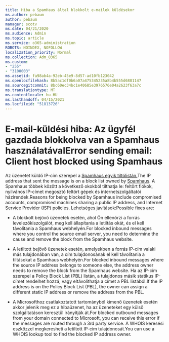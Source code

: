 ```yaml
---
title: Hiba a SpamHaus által blokkolt e-mailek küldésekor
ms.author: pebaum
author: pebaum
manager: scotv
ms.date: 04/21/2020
ms.audience: Admin
ms.topic: article
ms.service: o365-administration
ROBOTS: NOINDEX, NOFOLLOW
localization_priority: Normal
ms.collection: Adm_O365
ms.custom:
- "255"
- "3100003"
ms.assetid: fa98ab4a-92eb-45e9-8d57-ad10fb123042
ms.openlocfilehash: 8b5ac1df0b6a07a475345235a8b4b555d6881147
ms.sourcegitcommit: 8bc60ec34bc1e40685e3976576e04a2623f63a7c
ms.translationtype: MT
ms.contentlocale: hu-HU
ms.lasthandoff: 04/15/2021
ms.locfileid: "51813726"
---
```

# <a name="error-sending-email-client-host-blocked-using-spamhaus"></a><span data-ttu-id="220d9-102">E-mail-küldési hiba: Az ügyfél gazdada blokkolva van a Spamhaus használatával</span><span class="sxs-lookup"><span data-stu-id="220d9-102">Error sending email: Client host blocked using Spamhaus</span></span>

<span data-ttu-id="220d9-103">Az üzenetet küldő IP-cím szerepel a [Spamhaus egyik tiltólistán.](https://go.microsoft.com/fwlink/p/?linkid=123245)</span><span class="sxs-lookup"><span data-stu-id="220d9-103">The IP address that sent the message is on a block list owned by [Spamhaus](https://go.microsoft.com/fwlink/p/?linkid=123245).</span></span> <span data-ttu-id="220d9-104">A Spamhaus többek között a következő okokból tilthatja le: feltört fiókok, nyilvános IP-címet megosztó feltört gépek és internetszolgáltatói házirendek.</span><span class="sxs-lookup"><span data-stu-id="220d9-104">Reasons for being blocked by Spamhaus include compromised accounts, compromised machines sharing a public IP address, and Internet Service Provider (ISP) policies.</span></span> <span data-ttu-id="220d9-105">Lehetséges javítások:</span><span class="sxs-lookup"><span data-stu-id="220d9-105">Possible fixes are:</span></span>
  
- <span data-ttu-id="220d9-106">A blokkolt bejövő üzenetek esetén, ahol Ön ellenőrzi a forrás levelezőkiszolgálót, meg kell állapítania a letiltás okát, és el kell távolítania a Spamhaus webhelyén.</span><span class="sxs-lookup"><span data-stu-id="220d9-106">For blocked inbound messages where you control the source email server, you need to determine the cause and remove the block from the Spamhaus website.</span></span>

- <span data-ttu-id="220d9-107">A letiltott bejövő üzenetek esetén, amelyekben a forrás IP-cím valaki más tulajdonában van, a cím tulajdonosának el kell távolítania a tiltásokat a Spamhaus webhelyén.</span><span class="sxs-lookup"><span data-stu-id="220d9-107">For blocked inbound messages where the source IP address belongs to someone else, the address owner needs to remove the block from the Spamhaus website.</span></span> <span data-ttu-id="220d9-108">Ha az IP-cím szerepel a Policy Block List (PBL) listán, a tulajdonos másik statikus IP-címet rendelhet hozzá, vagy eltávolíthatja a címet a PBL listából.</span><span class="sxs-lookup"><span data-stu-id="220d9-108">If the IP address is on the Policy Block List (PBL), the owner can assign a different static IP address or remove the address from the PBL.</span></span>

- <span data-ttu-id="220d9-109">A Microsofthoz csatlakoztatott tartományból kimenő üzenetek esetén akkor jelenik meg ez a hibaüzenet, ha az üzeneteket egy külső szolgáltatáson keresztül irányítják át.</span><span class="sxs-lookup"><span data-stu-id="220d9-109">For blocked outbound messages from your domain connected to Microsoft, you can receive this error if the messages are routed through a 3rd party service.</span></span> <span data-ttu-id="220d9-110">A WHOIS keresési eszközzel megkeresheti a letiltott IP-cím tulajdonosát.</span><span class="sxs-lookup"><span data-stu-id="220d9-110">You can use a WHOIS lookup tool to find the blocked IP address owner.</span></span>
